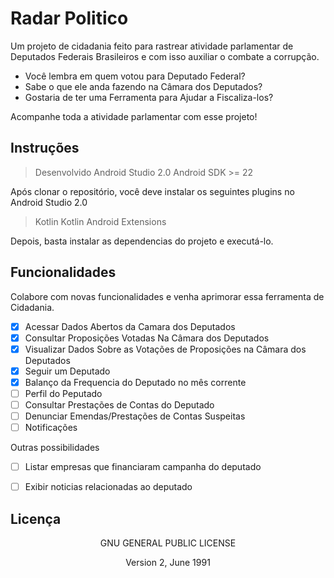 # Radar Politico
Um projeto de cidadania feito para rastrear atividade parlamentar de Deputados Federais Brasileiros e com isso auxiliar o combate a corrupção.

- Você lembra em quem votou para Deputado Federal? 
- Sabe o que ele anda fazendo na Câmara dos Deputados? 
- Gostaria de ter uma Ferramenta para Ajudar a Fiscaliza-los?

Acompanhe toda a atividade parlamentar com esse projeto!

## Instruções
> Desenvolvido Android Studio 2.0
> Android SDK >= 22

Após clonar o repositório, você deve instalar os seguintes plugins no Android Studio 2.0
> Kotlin
> Kotlin Android Extensions


Depois, basta instalar as dependencias do projeto e executá-lo.

## Funcionalidades
Colabore com novas funcionalidades e venha aprimorar essa ferramenta de Cidadania.

- [x] Acessar Dados Abertos da Camara dos Deputados
- [x] Consultar Proposições Votadas Na Câmara dos Deputados
- [x] Visualizar Dados Sobre as Votações de Proposições na Câmara dos Deputados
- [x] Seguir um Deputado
- [x] Balanço da Frequencia do Deputado no mês corrente
- [ ] Perfil do Peputado
- [ ] Consultar Prestações de Contas do Deputado
- [ ] Denunciar Emendas/Prestações de Contas Suspeitas
- [ ] Notificações

Outras possibilidades
- [ ] Listar empresas que financiaram campanha do deputado
- [ ] Exibir noticias relacionadas ao deputado


## Licença 

<div align="center">
    <p> GNU GENERAL PUBLIC LICENSE </p>
    <p> Version 2, June 1991 </p>
</div>




